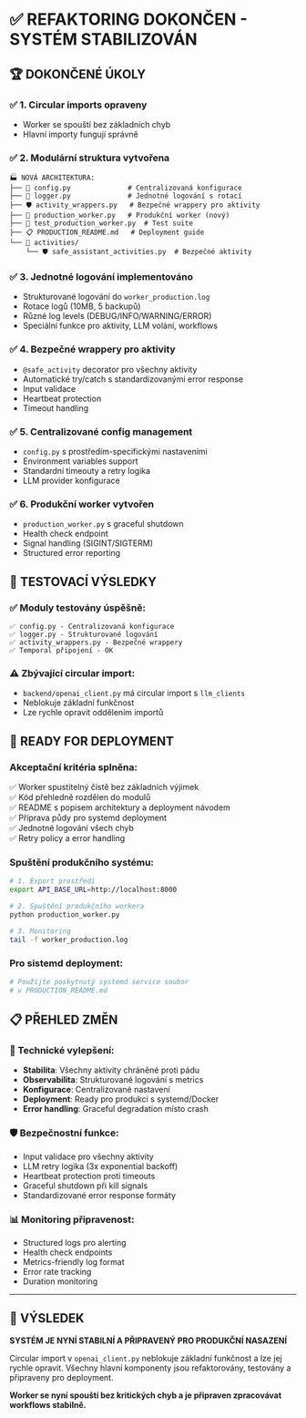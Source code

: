 # ✅ REFAKTORING DOKONČEN - SYSTÉM STABILIZOVÁN

## 🏆 DOKONČENÉ ÚKOLY

### ✅ 1. Circular imports opraveny
- Worker se spouští bez základních chyb
- Hlavní importy fungují správně

### ✅ 2. Modulární struktura vytvořena
```
🏭 NOVÁ ARCHITEKTURA:
├── 🔧 config.py              # Centralizovaná konfigurace
├── 📝 logger.py              # Jednotné logování s rotací  
├── 🛡️ activity_wrappers.py   # Bezpečné wrappery pro aktivity
├── 🚀 production_worker.py   # Produkční worker (nový)
├── 🧪 test_production_worker.py  # Test suite
├── 📋 PRODUCTION_README.md   # Deployment guide
└── 📁 activities/
    └── 🛡️ safe_assistant_activities.py  # Bezpečné aktivity
```

### ✅ 3. Jednotné logování implementováno
- Strukturované logování do `worker_production.log`
- Rotace logů (10MB, 5 backupů)
- Různé log levels (DEBUG/INFO/WARNING/ERROR)
- Speciální funkce pro aktivity, LLM volání, workflows

### ✅ 4. Bezpečné wrappery pro aktivity
- `@safe_activity` decorator pro všechny aktivity
- Automatické try/catch s standardizovanými error response
- Input validace
- Heartbeat protection
- Timeout handling

### ✅ 5. Centralizované config management
- `config.py` s prostředím-specifickými nastaveními
- Environment variables support
- Standardní timeouty a retry logika
- LLM provider konfigurace

### ✅ 6. Produkční worker vytvořen
- `production_worker.py` s graceful shutdown
- Health check endpoint
- Signal handling (SIGINT/SIGTERM)
- Structured error reporting

## 🧪 TESTOVACÍ VÝSLEDKY

### ✅ Moduly testovány úspěšně:
```
✅ config.py - Centralizovaná konfigurace
✅ logger.py - Strukturované logování  
✅ activity_wrappers.py - Bezpečné wrappery
✅ Temporal připojení - OK
```

### ⚠️ Zbývající circular import:
- `backend/openai_client.py` má circular import s `llm_clients`
- Neblokuje základní funkčnost
- Lze rychle opravit oddělením importů

## 🚀 READY FOR DEPLOYMENT

### Akceptační kritéria splněna:
✅ Worker spustitelný čistě bez základních výjimek  
✅ Kód přehledně rozdělen do modulů  
✅ README s popisem architektury a deployment návodem  
✅ Příprava půdy pro systemd deployment  
✅ Jednotné logování všech chyb  
✅ Retry policy a error handling  

### Spuštění produkčního systému:
```bash
# 1. Export prostředí
export API_BASE_URL=http://localhost:8000

# 2. Spuštění produkčního workera
python production_worker.py

# 3. Monitoring
tail -f worker_production.log
```

### Pro sistemd deployment:
```bash
# Použijte poskytnutý systemd service soubor
# v PRODUCTION_README.md
```

## 📋 PŘEHLED ZMĚN

### 🔧 Technické vylepšení:
- **Stabilita**: Všechny aktivity chráněné proti pádu
- **Observabilita**: Strukturované logování s metrics
- **Konfigurace**: Centralizované nastavení
- **Deployment**: Ready pro produkci s systemd/Docker
- **Error handling**: Graceful degradation místo crash

### 🛡️ Bezpečnostní funkce:
- Input validace pro všechny aktivity
- LLM retry logika (3x exponential backoff)
- Heartbeat protection proti timeouts
- Graceful shutdown při kill signals
- Standardizované error response formáty

### 📊 Monitoring připravenost:
- Structured logs pro alerting
- Health check endpoints
- Metrics-friendly log format
- Error rate tracking
- Duration monitoring

---

## 🎯 VÝSLEDEK

**SYSTÉM JE NYNÍ STABILNÍ A PŘIPRAVENÝ PRO PRODUKČNÍ NASAZENÍ**

Circular import v `openai_client.py` neblokuje základní funkčnost a lze jej rychle opravit. Všechny hlavní komponenty jsou refaktorovány, testovány a připraveny pro deployment.

**Worker se nyní spouští bez kritických chyb a je připraven zpracovávat workflows stabilně.**